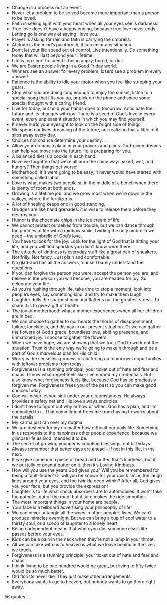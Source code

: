  - Change is a process not an event.
 - Never let a problem to be solved become more important than a person to be loved.
 - Faith is seeing light with your heart when all your eyes see is darkness.
 - True love doesn’t have a happy ending, because true love never ends. Letting go is one way of saying I love you.
 - Prayer is asking for rain and faith is carrying the umbrella.
 - Attitude is the mind’s paintbrush; it can color any situation.
 - Don’t let your life speed out of control. Live intentionally. Do something today that will last beyond your lifetime.
 - Life is too short to spend it being angry, bored, or dull.
 - We are Easter people living in a Good Friday world.
 - Winners see an answer for every problem; losers see a problem in every answer!
 - Patience is the ability to idle your motor when you feel like stripping your gears.
 - Stop what you are doing long enough to enjoy the sunset, listen to a special song that lifts you up, or pick up the phone and share some special thought with a caring friend.
 - Live for today, but hold your hands open to tomorrow. Anticipate the future and its changes with joy. There is a seed of God’s love in every event, every unpleasant situation in which you may find yourself.
 - It never hurts your eyesight to look on the bright side of things.
 - We spend our lives dreaming of the future, not realizing that a little of it slips away every day.
 - Choices not chance determine your destiny.
 - Allow your dreams a place in your prayers and plans. God-given dreams can help you move into the future He is preparing for you.
 - A balanced diet is a cookie in each hand.
 - Have we forgotten that we’re all born the same way: naked, wet, and hungry? Then things get worse!
 - Motherhood: if it were going to be easy, it never would have started with something called labor.
 - Love is what makes two people sit in the middle of a bench when there is plenty of room at both ends.
 - Growing is a lifetime job, and we grow most when we’re down in the valleys, where the fertilizer is.
 - A lot of kneeling keeps one in good standing.
 - Grudges are like hand grenades: it is wise to release them before they destroy you.
 - Humor is the chocolate chips in the ice cream of life.
 - We cannot protect ourselves from trouble, but we can dance through the puddles of life with a rainbow smile, twirling the only umbrella we need – the umbrella of God’s love.
 - You have to look for the joy. Look for the light of God that is hitting your life, and you will find sparkles you didn’t know were there.
 - The attitude of kindness is everyday stuff like a great pair of sneakers. Not frilly. Not fancy. Just plain and comfortable.
 - I’m glad God has all the answers, ’cause I barely understand the questions.
 - If you can forgive the person you were, accept the person you are, and believe in the person you will become, you are headed for joy. So celebrate your life.
 - As you’re rushing through life, take time to stop a moment, look into people’s eyes, say something kind, and try to make them laugh!
 - Laughter dulls the sharpest pain and flattens out the greatest stress. To share it is to give a gift of health.
 - The joy of motherhood: what a mother experiences when all her children are in bed.
 - We can choose to gather to our hearts the thorns of disappointment, failure, loneliness, and dismay in our present situation. Or we can gather the flowers of God’s grace, boundless love, abiding presence, and unmatched joy. I choose to gather the flowers.
 - When we have hope, we are showing that we trust God to work out the situation. Trust is the only way we’re going to make it through and be a part of God’s marvelous plan for His child.
 - Worry is the senseless process of cluttering up tomorrows opportunities with leftover problems from today.
 - Forgiveness is a stunning principal, your ticket out of hate and fear and chaos. I know what regret feels like; I’ve earned my credentials. But I also know what forgiveness feels like, because God has so graciously forgiven me. Forgiveness frees you of the past so you can make good choices today.
 - God will never let you sink under your circumstances. He always provides a safety net and His love always encircles.
 - I don’t have to figure out why or how or when. God has a plan, and I’m committed to it. That commitment frees me from having to worry about the details.
 - My karma just ran over my dogma.
 - We are destined for joy no matter how difficult our daily life. Something in us responds to the happiness other people experience, because we glimpse life as God intended it to be.
 - The secret of growing younger is counting blessings, not birthdays.
 - Always remember that better days are ahead – if not in this life, in the next.
 - If we give someone a piece of bread and butter, that’s kindness, but if we put jelly or peanut butter on it, then it’s Loving Kindness.
 - How will you use the years God gives you? Will you be remembered for being a fault-finder? Or will you be known for your quick smile, the laugh lines around your eyes, and the twinkle deep within? After all, God gives you your face, but you provide the expression!
 - Laughter is to life what shock absorbers are to automobiles. It won’t take the potholes out of the road, but it sure makes the ride smoother.
 - The most important things in your home are people.
 - Your face is a billboard advertising your philosophy of life!
 - We can never untangle all the woes in other people’s lives. We can’t produce miracles overnight. But we can bring a cup of cool water to a thirsty soul, or a scoop of laughter to a lonely heart.
 - Being codependent means that when you die, someone else’s life passes before your eyes.
 - Kids can be a pain in the neck when they’re not a lump in your throat.
 - All we can take with us to heaven is what we leave behind in the lives we touch.
 - Forgiveness is a stunning principle, your ticket out of hate and fear and chaos.
 - I think living to be one hundred would be great, but living to fifty twice would be so much better.
 - Old florists never die. They just make other arrangements.
 - Everybody wants to go to heaven, but nobody wants to go there right away.

56 quotes